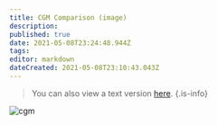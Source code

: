 ```yaml
---
title: CGM Comparison (image)
description: 
published: true
date: 2021-05-08T23:24:48.944Z
tags: 
editor: markdown
dateCreated: 2021-05-08T23:10:43.043Z
---
```


> You can also view a text version [here](/comparison/cgm-text).
{.is-info}

![cgm](https://media.discordapp.net/attachments/776217889551679538/802409339725283338/unknown.png)